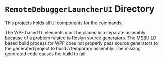 ﻿# `RemoteDebuggerLauncherUI` Directory
This projects holds all UI components for the commands.

The WPF based UI elements must be placed in a separate assembly because of a problem related to Roslyn source generators.
The MSBUILD based build process for WPF does not properly pass source generators to the generated project to build a temporary assembly. The missing generated code causes the build to fail.